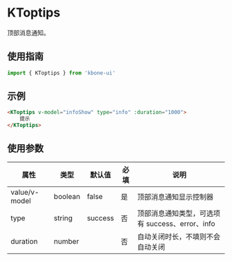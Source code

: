 # KToptips

顶部消息通知。

## 使用指南

```js
import { KToptips } from 'kbone-ui'
```

## 示例

```html
<KToptips v-model="infoShow" type="info" :duration="1000">
    提示
</KToptips>
```

<KToptipsDemo/>

## 使用参数

| 属性 | 类型 | 默认值 | 必填 | 说明 | 
| ---- | ---- | ------ | -------- | ---- |
| value/v-model | boolean | false | 是 | 顶部消息通知显示控制器 | 
| type | string | success | 否 | 顶部消息通知类型，可选项有 success、error、info | 
| duration | number |  | 否 | 自动关闭时长，不填则不会自动关闭 | 